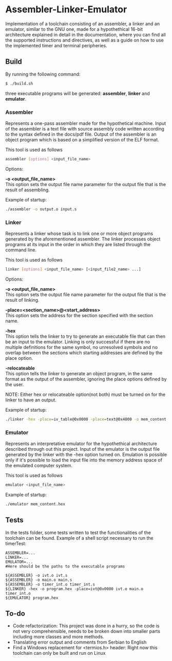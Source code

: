 # Assembler-Linker-Emulator
Implementation of a toolchain consisting of an assembler, a linker and an emulator,
similar to the GNU one, made for a hypothethical 16-bit architecture explained 
in detail in the documentation, where you can find all the supported instructions
and directives, as well as a guide on how to use the implemented timer and terminal peripheries.

## Build

By running the following command:
``` bash
$ ./build.sh
```
three executable programs will be generated: **assembler**, **linker** and **emulator**.

### Assembler

Represents a one-pass assembler made for the hypothetical machine. Input of the assembler
is a text file with source assembly code written according to the syntax defined in the
docs/pdf file. Output of the assembler is an object program which is based on a simplified
version of the ELF format.

This tool is used as follows
``` bash
assembler [options] <input_file_name>
```

Options:

**-o <output_file_name>**<br>
This option sets the output file name parameter for the output file that is
the result of assembling.

Example of startup:

``` bash
./assembler -o output.o input.s
```

### Linker

Represents a linker whose task is to link one or more object programs generated
by the aforementioned assembler. The linker processes object programs 
at its input in the order in which they are listed through the command line.

This tool is used as follows
``` bash
linker [options] <input_file_name> [<input_file2_name> ...]
```

Options:

**-o <output_file_name>**<br>
This option sets the output file name parameter for the output file that is
the result of linking.

**-place=<section_name>@<start_address>**<br>
This option sets the address for the section specified with the 
section name. 

**-hex**<br>
This option tells the linker to try to generate an executable file that
can then be an input to the emulator. Linking is only successful if there are
no multiple definitions for the same symbol, no unresolved symbols and no
overlap between the sections which starting addresses are defined by the place option.

**-relocateable**<br>
This option tells the linker to generate an object program, in the same format
as the output of the assembler, ignoring the place options defined by the user.

NOTE: Either hex or relocateable option(not both) must be turned on for the linker to have an output.

Example of startup:

``` bash
./linker -hex -place=iv_table@0x0000 -place=text@0x4000 -o mem_content.hex input1.s input2.s
```

### Emulator

Represents an interpretative emulator for the hypothethical architecture described
through out this project. Input of the emulator is the output file generated by
the linker with the -hex option turned on. Emulation is possible only if it's
possible to load the input file into the memory address space of the emulated computer system. 

This tool is used as follows
``` bash
emulator <input_file_name>
```

Example of startup:

``` bash
./emulator mem_content.hex
```

## Tests

In the tests folder, some tests written to test the functionalities of the toolchain can
be found. Example of a shell script necessary to run the timerTest:

``` shell
ASSEMBLER=...
LINKER=...
EMULATOR=...
#Here should be the paths to the executable programs

${ASSEMBLER} -o ivt.o ivt.s
${ASSEMBLER} -o main.o main.s
${ASSEMBLER} -o timer_int.o timer_int.s
${LINKER} -hex -o program.hex -place=ivt@0x0000 ivt.o main.o timer_int.o
${EMULATOR} program.hex
```

## To-do

- Code refactorization: This project was done in a hurry, so the code
is not very comprehensible, needs to be broken down into smaller parts
including more classes and more methods.
- Translating error output and comments from Serbian to English
- Find a Windows replacement for <termios.h> header: Right now this
toolchain can only be built and run on Linux

